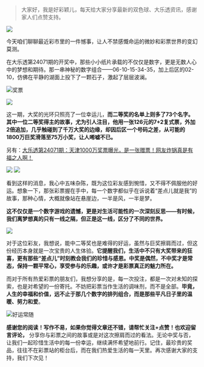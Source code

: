 > 大家好，我是好彩颖儿，每天给大家分享最新的双色球、大乐透资讯，感谢家人们点赞支持。


![](https://cdn.jsdelivr.net/gh/wangwenjie1314/PicCDN/2024-6-23/1719111441746-image.png)

今天咱们聊聊最近彩市里的一件憾事，让人不禁感慨命运的微妙和彩票世界的变幻莫测。

在大乐透第24071期的开奖中，那些小小纸片承载的不仅仅是数字，更是无数人心中的梦想和期待。那一串神秘的数字组合——06-10-15-34-35，加上后区的02-10，仿佛在平静的湖面上投下了一颗石子，激起了层层波澜。

![奖票](https://cdn.jsdelivr.net/gh/wangwenjie1314/PicCDN/2024-6-23/1719135921912-image.png)

![](https://cdn.jsdelivr.net/gh/wangwenjie1314/PicCDN/2024-6-23/1719111454096-image.png)

这一期，大奖的光环只照亮了一位幸运儿，**而二等奖的名单上则多了73个名字。其中一位二等奖得主的故事，尤为引人注目，他用一张126元的7+2复式票，外加2倍追加，几乎触碰到了千万大奖的边缘，却因后区一个号码之差，从可能的1800万巨奖滑落至75万小奖，让人唏嘘不已。**

另有：[大乐透第24071期：天津1000万奖票曝光，是一张赠票！网友炸锅真是有福之人啊！](https://mp.weixin.qq.com/s?__biz=MjM5NDEyOTg1OA==&mid=2450302789&idx=2&sn=139b6e4c5697a2bccc059fbe38319b31&chksm=b17475e88603fcfefbd58c91b2930ba76a98ce89f52c210b79e012af6f334491f93657157628&token=797916868&lang=zh_CN#rd)

![](https://cdn.jsdelivr.net/gh/wangwenjie1314/PicCDN/2024-6-23/1719111473681-image.png)
![](https://cdn.jsdelivr.net/gh/wangwenjie1314/PicCDN/2024-6-23/1719111487862-image.png)



看到这样的消息，我心中五味杂陈，既为这位彩友感到惋惜，又不得不佩服他的好运。想象一下，那张彩票握在手中，每一个数字都似乎在诉说着“差点儿就是我”的故事，那种心情，大概就像站在悬崖边，一半是风，一半是梦。

**这不仅仅是一个数字游戏的遗憾，更是对生活可能性的一次深刻反思——有时候，我们离梦想真的只有一线之隔，但正是这一线，区分了不同的世界。**

![](https://cdn.jsdelivr.net/gh/wangwenjie1314/PicCDN/2024-6-23/1719111506012-image.png)


对于这位彩友，我想说，能中二等奖也是难得的好运，虽然与巨奖擦肩而过，但这份经历本身就是一次宝贵的人生体验。**它提醒我们，生活中不只有大奖带来的狂喜，更有那些“差点儿”时刻教会我们的珍惜与感恩。中奖是偶然，不中奖才是常态，保持一颗平常心，享受参与的乐趣，或许才是彩票真正的魅力所在。**

而对于所有热爱彩票的朋友们，我想分享的是，每一次投注，都是一次对未知的探索，也是对希望的一份寄托。不妨把彩票当作生活的调味剂，而不是全部。**毕竟，人生的幸福和价值，远不止于那几个数字的排列组合，而是那些平凡日子里的温暖、努力和爱**。


![好运常随](https://cdn.jsdelivr.net/gh/wangwenjie1314/PicCDN/2024-6-23/1719136015694-image.png)


**感谢您的阅读！写作不易，如果你觉得文章还不错，请帮忙关注+点赞！也欢迎留言评论，** 分享你与彩票之间的故事或是对这次擦肩而过的看法。无论中奖与否，让我们一起珍惜生活中的每一份幸运，继续满怀希望地前行。记住，最珍贵的奖品，往往不在彩票站的柜台后，而在我们热爱生活的每一天里。再次感谢大家的支持，我们下次见！